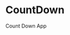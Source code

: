 # CountDown
 Count Down App
     
          
                                                    
                                                          
                                           
                      
              
   
    
   
 
